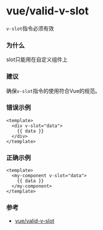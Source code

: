 # vue/valid-v-slot

`v-slot`指令必须有效

### 为什么

slot只能用在自定义组件上

### 建议

确保`v-slot`指令的使用符合Vue的规范。

### 错误示例

```vue
<template>
  <div v-slot="data">
    {{ data }}
  </div>
</template>
```

### 正确示例

```vue
<template>
  <my-component v-slot="data">
    {{ data }}
  </my-component>
</template>
```

### 参考

- [vue/valid-v-slot](https://eslint.vuejs.org/rules/valid-v-slot.html)
